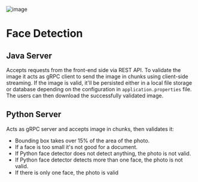 ![image](https://github.com/user-attachments/assets/8fdb8d34-5010-4f1d-b083-8f05e6884b2b)

# Face Detection 

## Java Server
Accepts requests from the front-end side via REST API.
To validate the image it acts as gRPC client to send the image in chunks using client-side streaming. 
If the image is valid, it'll be persisted either in a local file storage or database depending on the configuration in `application.properties` file.
The users can then download the successfully validated image.

## Python Server
Acts as gRPC server and accepts image in chunks, then validates it:
- Bounding box takes over 15% of the area of the photo.
- If a face is too small it's not good for a document.
- If Python face detector does not detect anything, the photo is not valid.
- If Python face detector detects more than one face, the photo is not valid.
- If there is only one face, the photo is valid
